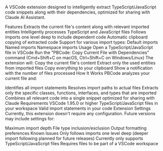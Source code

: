 A VSCode extension designed to intelligently extract TypeScript/JavaScript code snippets along with their dependencies, optimized for sharing with Claude AI Assistant.

Features
Extracts the current file's content along with relevant imported entities
Intelligently processes TypeScript and JavaScript files
Follows imports one level deep to include dependent code
Automatic clipboard copying of extracted code
Support for various import types:
Default imports
Named imports
Namespace imports
Usage
Open a TypeScript/JavaScript file in VSCode
Run the "PBCode: Copy Current File with Dependencies" command (Cmd+Shift+C on macOS, Ctrl+Shift+C on Windows/Linux)
The extension will:
Copy the current file's content
Extract only the used entities from imported files
Copy everything to your clipboard
Show a notification with the number of files processed
How It Works
PBCode analyzes your current file and:

Identifies all import statements
Resolves import paths to actual files
Extracts only the specific classes, functions, interfaces, and types that are imported
Combines all relevant code into a single snippet optimized for sharing with Claude
Requirements
VSCode 1.95.0 or higher
TypeScript/JavaScript files in your workspace
Valid import statements in your code
Extension Settings
Currently, this extension doesn't require any configuration. Future versions may include settings for:

Maximum import depth
File type inclusion/exclusion
Output formatting preferences
Known Issues
Only follows imports one level deep (deeper import following planned for future releases)
Currently only supports TypeScript/JavaScript files
Requires files to be part of a VSCode workspace
